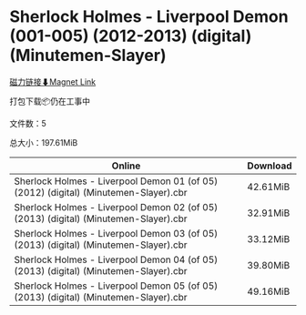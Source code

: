 # Sherlock Holmes - Liverpool Demon (001-005) (2012-2013) (digital) (Minutemen-Slayer)

[磁力链接⬇Magnet Link](magnet:?xt=urn:btih:d59a3ad04d4123919b1a78277276b4d6dae8b26f&dn=Sherlock%20Holmes%20-%20Liverpool%20Demon%20%28001-005%29%20%282012-2013%29%20%28digital%29%20%28Minutemen-Slayer%29)

打包下载📦仍在工事中

文件数：5

总大小：197.61MiB

Online | Download
--- | ---
Sherlock Holmes - Liverpool Demon 01 (of 05) (2012) (digital) (Minutemen-Slayer).cbr | 42.61MiB
Sherlock Holmes - Liverpool Demon 02 (of 05) (2013) (digital) (Minutemen-Slayer).cbr | 32.91MiB
Sherlock Holmes - Liverpool Demon 03 (of 05) (2013) (digital) (Minutemen-Slayer).cbr | 33.12MiB
Sherlock Holmes - Liverpool Demon 04 (of 05) (2013) (digital) (Minutemen-Slayer).cbr | 39.80MiB
Sherlock Holmes - Liverpool Demon 05 (of 05) (2013) (digital) (Minutemen-Slayer).cbr | 49.16MiB